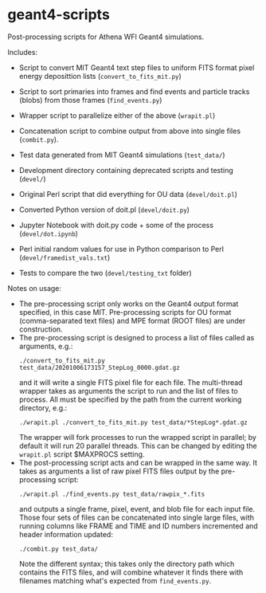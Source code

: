 # geant4-scripts
Post-processing scripts for Athena WFI Geant4 simulations.

Includes:
* Script to convert MIT Geant4 text step files to uniform FITS format pixel
  energy deposittion lists (`convert_to_fits_mit.py`)
* Script to sort primaries into frames and find events and particle tracks
  (blobs) from those frames (`find_events.py`)
* Wrapper script to parallelize either of the above (`wrapit.pl`)
* Concatenation script to combine output from above into single files (`combit.py`).
* Test data generated from MIT Geant4 simulations (`test_data/`)

* Development directory containing deprecated scripts and testing (`devel/`)
* Original Perl script that did everything for OU data (`devel/doit.pl`)
* Converted Python version of doit.pl (`devel/doit.py`)
* Jupyter Notebook with doit.py code + some of the process (`devel/dot.ipynb`)
* Perl initial random values for use in Python comparison to Perl (`devel/framedist_vals.txt`)
* Tests to compare the two (`devel/testing_txt` folder)

Notes on usage:
* The pre-processing script only works on the Geant4 output format
  specified, in this case MIT. Pre-processing scripts for OU format
  (comma-separated text files) and MPE format (ROOT files) are under
  construction.
* The pre-processing script is designed to process a list of files called as
  arguments, e.g.:
  ```
  ./convert_to_fits_mit.py test_data/20201006173157_StepLog_0000.gdat.gz
  ```
  and it will write a single FITS pixel file for each file. The
  multi-thread wrapper takes as arguments the script to run and the list of
  files to process. All must be specified by the path from the current
  working directory, e.g.:
  ```
  ./wrapit.pl ./convert_to_fits_mit.py test_data/*StepLog*.gdat.gz
  ```
  The wrapper will fork processes to run the wrapped script in parallel; by
  default it will run 20 parallel threads. This can be changed by editing
  the `wrapit.pl` script $MAXPROCS setting. 
* The post-processing script acts and can be wrapped in the same way. It
  takes as arguments a list of raw pixel FITS files output by the
  pre-processing script:
  ```
  ./wrapit.pl ./find_events.py test_data/rawpix_*.fits
  ```
  and outputs a single frame, pixel, event, and blob file for each input file.
  Those four sets of files can be concatenated into single large files, with running
  columns like FRAME and TIME and ID numbers incremented and header information updated:
  ```
  ./combit.py test_data/
  ```
  Note the different syntax; this takes only the directory path which contains the FITS
  files, and will combine whatever it finds there with filenames matching what's expected
  from `find_events.py`.
